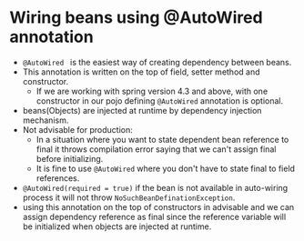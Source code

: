 # Wiring beans using **@AutoWired** annotation
- ```@AutoWired ``` is the easiest way of creating dependency between beans.
- This annotation is written on the top of field, setter method and constructor.
  - If we are working with spring version 4.3 and above, with one constructor in our pojo defining ```@AutoWired``` annotation is optional.
- beans(Objects) are injected at runtime by dependency injection mechanism.
- Not advisable for production:
  - In a situation where you want to state dependent bean reference to final it throws compilation error saying that we can't 
  assign final before initializing.
  - It is fine to use ```@AutoWired``` where you don't have to state final to field references.
- ```@AutoWired(required = true)``` if the bean is not available in auto-wiring process it will not throw ```NoSuchBeanDefinationException```.
- using this annotation on the top of constructors in advisable and we can assign dependency reference as final since the reference variable will be initialized when objects are injected at runtime.